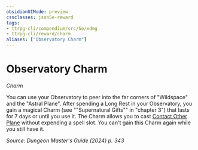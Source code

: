 ```yaml
---
obsidianUIMode: preview
cssclasses: json5e-reward
tags:
- ttrpg-cli/compendium/src/5e/xdmg
- ttrpg-cli/reward/charm
aliases: ["Observatory Charm"]
---
```

# Observatory Charm
*Charm*  

You can use your Observatory to peer into the far corners of "Wildspace" and the "Astral Plane". After spending a Long Rest in your Observatory, you gain a magical Charm (see ""Supernatural Gifts"" in "chapter 3") that lasts for 7 days or until you use it. The Charm allows you to cast [Contact Other Plane](Misc%20Files/CLI/compendium/spells/contact-other-plane-xphb.md) without expending a spell slot. You can't gain this Charm again while you still have it.

*Source: Dungeon Master's Guide (2024) p. 343*
